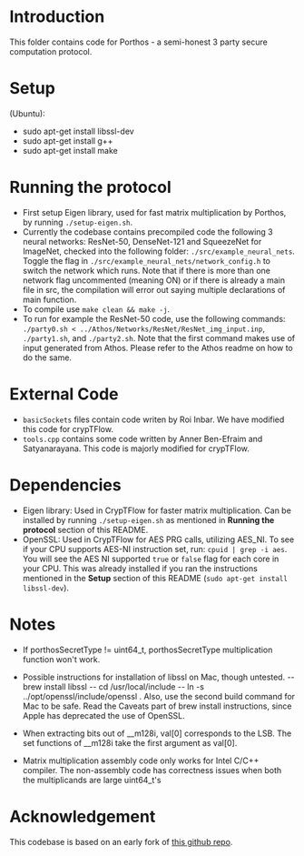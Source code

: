 # Introduction
This folder contains code for Porthos - a semi-honest 3 party secure computation protocol.

# Setup
(Ubuntu): 
* sudo apt-get install libssl-dev
* sudo apt-get install g++
* sudo apt-get install make

# Running the protocol
- First setup Eigen library, used for fast matrix multiplication by Porthos, by running `./setup-eigen.sh`.
- Currently the codebase contains precompiled code the following 3 neural networks: ResNet-50, DenseNet-121 and SqueezeNet for ImageNet, checked into the following folder: `./src/example_neural_nets`. Toggle the flag in `./src/example_neural_nets/network_config.h` to switch the network which runs. Note that if there is more than one network flag uncommented (meaning ON) or if there is already a main file in src, the compilation will error out saying multiple declarations of main function.
- To compile use `make clean && make -j`.
- To run for example the ResNet-50 code, use the following commands:
`./party0.sh < ../Athos/Networks/ResNet/ResNet_img_input.inp`,
`./party1.sh`, and
`./party2.sh`.
Note that the first command makes use of input generated from Athos. Please refer to the Athos readme on how to do the same. 

# External Code
- `basicSockets` files contain code writen by Roi Inbar. We have modified this code for crypTFlow.
- `tools.cpp` contains some code written by Anner Ben-Efraim and Satyanarayana. This code is majorly modified for crypTFlow.

# Dependencies
- Eigen library: Used in CrypTFlow for faster matrix multiplication. Can be installed by running `./setup-eigen.sh` as mentioned in **Running the protocol** section of this README.
- OpenSSL: Used in CrypTFlow for AES PRG calls, utilizing AES_NI. To see if your CPU supports AES-NI instruction set, run: `cpuid | grep -i aes`. You will see the AES NI supported `true` or `false` flag for each core in your CPU. This was already installed if you ran the instructions mentioned in the **Setup** section of this README (`sudo apt-get install libssl-dev`).

# Notes
- If porthosSecretType != uint64_t, porthosSecretType multiplication function won't work.
- Possible instructions for installation of libssl on Mac, though untested.
-- brew install libssl
-- cd /usr/local/include
-- ln -s ../opt/openssl/include/openssl . 
Also, use the second build command for Mac to be safe. Read the Caveats part of brew install instructions, since Apple has deprecated the use of OpenSSL.

- When extracting bits out of \_\_m128i, val[0] corresponds to the LSB. The set functions of \_\_m128i take the first argument as val[0].

- Matrix multiplication assembly code only works for Intel C/C++ compiler. The non-assembly code has correctness issues when both the multiplicands are large uint64_t's

# Acknowledgement
This codebase is based on an early fork of [this github repo](https://github.com/snwagh/securenn-public).
